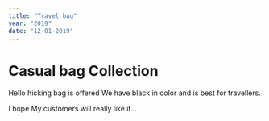 ```yaml
---
title: "Travel bag"
year: "2019"
date: "12-01-2019"
---
```


# Casual bag Collection

Hello hicking bag is offered
We have black in color and is best for travellers.

I hope My customers will really like it...
